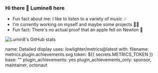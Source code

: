 ### Hi there 👋 Lumine8 here

<!--
**Lumine8/Lumine8** is a ✨ _special_ ✨ repository because its `README.md` (this file) appears on your GitHub profile.

Here are some ideas to get you started:

- 🔭 I’m currently working on ...
- 🌱 I’m currently learning ...
- 👯 I’m looking to collaborate on ...
- 🤔 I’m looking for help with ...
- 💬 Ask me about ...
- 📫 How to reach me: ...
- 😄 Pronouns: ...
- ⚡ Fun fact: ...
-->

- Fun fact about me: I like to listen to a variety of music 🎶
- I'm currently working on myself and maybe some projects 👨‍💻
- Fun fact: There's no actual proof that an apple fell on Newton 🍎

![Lumin8's GitHub stats](https://github-readme-stats.vercel.app/api?username=Lumine8&show_icons=true&theme=midnight-purple)

name: Detailed display
uses: lowlighter/metrics@latest
with:
  filename: metrics.plugin.achievements.svg
  token: ${{ secrets.METRICS_TOKEN }}
  base: ""
  plugin_achievements: yes
  plugin_achievements_only: sponsor, maintainer, octonaut


